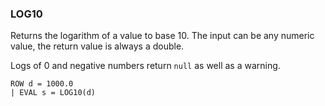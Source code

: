 <!--
This is generated by ESQL’s AbstractFunctionTestCase. Do no edit it. See ../README.md for how to regenerate it.
-->

### LOG10
Returns the logarithm of a value to base 10. The input can be any numeric value, the return value is always a double.

Logs of 0 and negative numbers return `null` as well as a warning.

```
ROW d = 1000.0
| EVAL s = LOG10(d)
```
